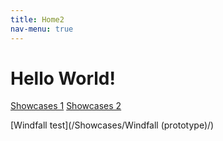 ```yaml
---
title: Home2
nav-menu: true
---
```


# Hello World!

[Showcases 1](/Showcases/)
[Showcases 2](https://radagasd.github.io/MyWebsite/Showcases/)

[Windfall test](/Showcases/Windfall (prototype)/)